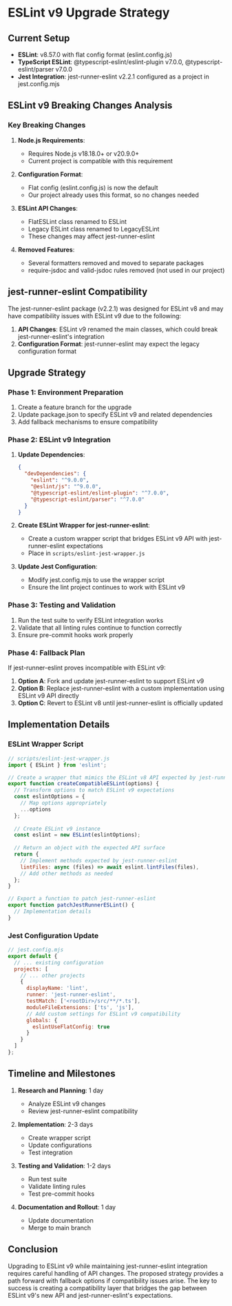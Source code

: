 # ESLint v9 Upgrade Strategy

## Current Setup

- **ESLint**: v8.57.0 with flat config format (eslint.config.js)
- **TypeScript ESLint**: @typescript-eslint/eslint-plugin v7.0.0, @typescript-eslint/parser v7.0.0
- **Jest Integration**: jest-runner-eslint v2.2.1 configured as a project in jest.config.mjs

## ESLint v9 Breaking Changes Analysis

### Key Breaking Changes

1. **Node.js Requirements**:
   - Requires Node.js v18.18.0+ or v20.9.0+
   - Current project is compatible with this requirement

2. **Configuration Format**:
   - Flat config (eslint.config.js) is now the default
   - Our project already uses this format, so no changes needed

3. **ESLint API Changes**:
   - FlatESLint class renamed to ESLint
   - Legacy ESLint class renamed to LegacyESLint
   - These changes may affect jest-runner-eslint

4. **Removed Features**:
   - Several formatters removed and moved to separate packages
   - require-jsdoc and valid-jsdoc rules removed (not used in our project)

## jest-runner-eslint Compatibility

The jest-runner-eslint package (v2.2.1) was designed for ESLint v8 and may have compatibility issues with ESLint v9 due to the following:

1. **API Changes**: ESLint v9 renamed the main classes, which could break jest-runner-eslint's integration
2. **Configuration Format**: jest-runner-eslint may expect the legacy configuration format

## Upgrade Strategy

### Phase 1: Environment Preparation

1. Create a feature branch for the upgrade
2. Update package.json to specify ESLint v9 and related dependencies
3. Add fallback mechanisms to ensure compatibility

### Phase 2: ESLint v9 Integration

1. **Update Dependencies**:
   ```json
   {
     "devDependencies": {
       "eslint": "^9.0.0",
       "@eslint/js": "^9.0.0",
       "@typescript-eslint/eslint-plugin": "^7.0.0",
       "@typescript-eslint/parser": "^7.0.0"
     }
   }
   ```

2. **Create ESLint Wrapper for jest-runner-eslint**:
   - Create a custom wrapper script that bridges ESLint v9 API with jest-runner-eslint expectations
   - Place in `scripts/eslint-jest-wrapper.js`

3. **Update Jest Configuration**:
   - Modify jest.config.mjs to use the wrapper script
   - Ensure the lint project continues to work with ESLint v9

### Phase 3: Testing and Validation

1. Run the test suite to verify ESLint integration works
2. Validate that all linting rules continue to function correctly
3. Ensure pre-commit hooks work properly

### Phase 4: Fallback Plan

If jest-runner-eslint proves incompatible with ESLint v9:

1. **Option A**: Fork and update jest-runner-eslint to support ESLint v9
2. **Option B**: Replace jest-runner-eslint with a custom implementation using ESLint v9 API directly
3. **Option C**: Revert to ESLint v8 until jest-runner-eslint is officially updated

## Implementation Details

### ESLint Wrapper Script

```javascript
// scripts/eslint-jest-wrapper.js
import { ESLint } from 'eslint';

// Create a wrapper that mimics the ESLint v8 API expected by jest-runner-eslint
export function createCompatibleESLint(options) {
  // Transform options to match ESLint v9 expectations
  const eslintOptions = {
    // Map options appropriately
    ...options
  };
  
  // Create ESLint v9 instance
  const eslint = new ESLint(eslintOptions);
  
  // Return an object with the expected API surface
  return {
    // Implement methods expected by jest-runner-eslint
    lintFiles: async (files) => await eslint.lintFiles(files),
    // Add other methods as needed
  };
}

// Export a function to patch jest-runner-eslint
export function patchJestRunnerESLint() {
  // Implementation details
}
```

### Jest Configuration Update

```javascript
// jest.config.mjs
export default {
  // ... existing configuration
  projects: [
    // ... other projects
    {
      displayName: 'lint',
      runner: 'jest-runner-eslint',
      testMatch: ['<rootDir>/src/**/*.ts'],
      moduleFileExtensions: ['ts', 'js'],
      // Add custom settings for ESLint v9 compatibility
      globals: {
        eslintUseFlatConfig: true
      }
    }
  ]
};
```

## Timeline and Milestones

1. **Research and Planning**: 1 day
   - Analyze ESLint v9 changes
   - Review jest-runner-eslint compatibility

2. **Implementation**: 2-3 days
   - Create wrapper script
   - Update configurations
   - Test integration

3. **Testing and Validation**: 1-2 days
   - Run test suite
   - Validate linting rules
   - Test pre-commit hooks

4. **Documentation and Rollout**: 1 day
   - Update documentation
   - Merge to main branch

## Conclusion

Upgrading to ESLint v9 while maintaining jest-runner-eslint integration requires careful handling of API changes. The proposed strategy provides a path forward with fallback options if compatibility issues arise. The key to success is creating a compatibility layer that bridges the gap between ESLint v9's new API and jest-runner-eslint's expectations.
